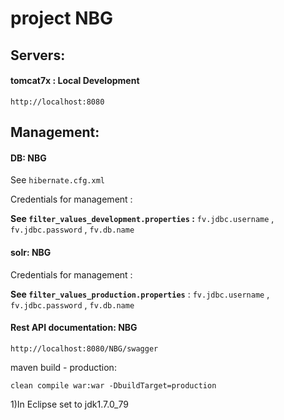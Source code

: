 # project NBG

## Servers:

#### tomcat7x : Local Development
	http://localhost:8080


## 	Management:
	
#### DB: NBG
See `hibernate.cfg.xml`

Credentials for management : 

**See `filter_values_development.properties` :** `fv.jdbc.username` , `fv.jdbc.password` , `fv.db.name`

#### solr: NBG
Credentials for management : 

**See `filter_values_production.properties`** : `fv.jdbc.username` , `fv.jdbc.password` , `fv.db.name`

#### Rest API documentation: NBG
	http://localhost:8080/NBG/swagger




maven build - production:
	
	clean compile war:war -DbuildTarget=production

1)In Eclipse set to jdk1.7.0_79